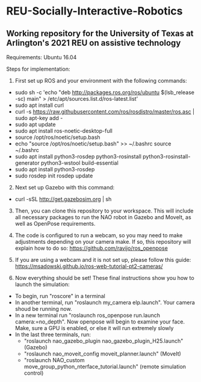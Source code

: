 # REU-Socially-Interactive-Robotics
## Working repository for the University of Texas at Arlington's 2021 REU on assistive technology

Requirements:
Ubuntu 16.04

Steps for implementation:

1. First set up ROS and your environment with the following commands:
- sudo sh -c 'echo "deb http://packages.ros.org/ros/ubuntu $(lsb_release -sc) main" > /etc/apt/sources.list.d/ros-latest.list’
- sudo apt install curl
- curl -s https://raw.githubusercontent.com/ros/rosdistro/master/ros.asc | sudo apt-key add -
- sudo apt update
- sudo apt install ros-noetic-desktop-full
- source /opt/ros/noetic/setup.bash
- echo "source /opt/ros/noetic/setup.bash" >> ~/.bashrc​
source ~/.bashrc
- ​sudo apt install python3-rosdep python3-rosinstall python3-rosinstall-generator python3-wstool build-essential​
- sudo apt install python3-rosdep
- sudo rosdep init​
rosdep update

2. Next set up Gazebo with this command:
- curl -sSL http://get.gazebosim.org | sh

3. Then, you can clone this repository to your workspace. This will include all necessary packages to run the NAO robot in Gazebo and MoveIt, as well as OpenPose requirements.

4. The code is configured to run a webcam, so you may need to make adjustments depending on your camera make. If so, this repository will explain how to do so:
https://github.com/ravijo/ros_openpose

5. If you are using a webcam and it is not set up, please follow this guide:
https://msadowski.github.io/ros-web-tutorial-pt2-cameras/

6. Now everything should be set! These final instructions show you how to launch the simulation:
- To begin, run "roscore" in a terminal
- In another terminal, run "roslaunch my_camera elp.launch". Your camera shoud be running now.
- In a new terminal run "roslaunch ros_openpose run.launch camera:=no_depth". Now openpose will begin to examine your face. Make, sure a GPU is enabled, or else it will run extremely slowly
- In the last three terminals, run:
  - "roslaunch nao_gazebo_plugin nao_gazebo_plugin_H25.launch" (Gazebo)
  - "roslaunch nao_moveit_config moveit_planner.launch" (MoveIt)
  - "roslaunch NAO_custom move_group_python_nterface_tutorial.launch" (remote simulation control)
